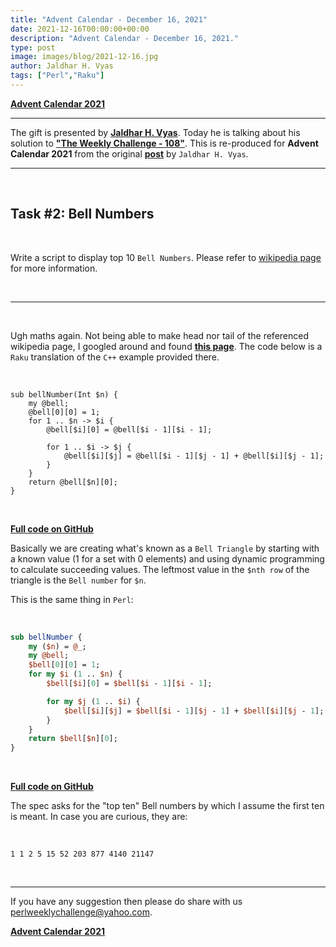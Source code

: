 ```yaml
---
title: "Advent Calendar - December 16, 2021"
date: 2021-12-16T00:00:00+00:00
description: "Advent Calendar - December 16, 2021."
type: post
image: images/blog/2021-12-16.jpg
author: Jaldhar H. Vyas
tags: ["Perl","Raku"]
---
```


[**Advent Calendar 2021**](/blog/advent-calendar-2021)
***

The gift is presented by [**Jaldhar H. Vyas**](/blog/meet-the-champion-014). Today he is talking about his solution to [**"The Weekly Challenge - 108"**](/blog/perl-weekly-challenge-108). This is re-produced for **Advent Calendar 2021** from the original [**post**](https://www.braincells.com/perl/2021/04/perl_weekly_challenge_week_108.html) by `Jaldhar H. Vyas`.

***

<br>

## Task #2: Bell Numbers

<br>

Write a script to display top 10 `Bell Numbers`. Please refer to [wikipedia page](https://en.wikipedia.org/wiki/Bell_number) for more information.

<br>

***

<br>

Ugh maths again. Not being able to make head nor tail of the referenced wikipedia page, I googled around and found [**this page**](https://www.geeksforgeeks.org/bell-numbers-number-of-ways-to-partition-a-set). The code below is a `Raku` translation of the `C++` example provided there.

<br>

```perl6
sub bellNumber(Int $n) {
    my @bell;
    @bell[0][0] = 1;
    for 1 .. $n -> $i {
        @bell[$i][0] = @bell[$i - 1][$i - 1];

        for 1 .. $i -> $j {
            @bell[$i][$j] = @bell[$i - 1][$j - 1] + @bell[$i][$j - 1];
        }
    }
    return @bell[$n][0];
}
```

<br>

[**Full code on GitHub**](https://github.com/jaldhar/perlweeklychallenge-club/blob/master/challenge-108/jaldhar-h-vyas/raku/ch-2.raku)

Basically we are creating what's known as a `Bell Triangle` by starting with a known value (1 for a set with 0 elements) and using dynamic programming to calculate succeeding values. The leftmost value in the `$nth row` of the triangle is the `Bell number` for `$n`.

This is the same thing in `Perl`:

<br>

```perl
sub bellNumber {
    my ($n) = @_;
    my @bell;
    $bell[0][0] = 1;
    for my $i (1 .. $n) {
        $bell[$i][0] = $bell[$i - 1][$i - 1];

        for my $j (1 .. $i) {
            $bell[$i][$j] = $bell[$i - 1][$j - 1] + $bell[$i][$j - 1];
        }
    }
    return $bell[$n][0];
}
```

<br>

[**Full code on GitHub**](https://github.com/jaldhar/perlweeklychallenge-club/blob/master/challenge-108/jaldhar-h-vyas/perl/ch-2.pl)

The spec asks for the "top ten" Bell numbers by which I assume the first ten is meant. In case you are curious, they are:

<br>

    1 1 2 5 15 52 203 877 4140 21147

<br>

***

If you have any suggestion then please do share with us <perlweeklychallenge@yahoo.com>.

[**Advent Calendar 2021**](/blog/advent-calendar-2021)
